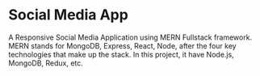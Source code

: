 <h1>Social Media App</h1>
A Responsive Social Media Application using MERN Fullstack framework.
MERN stands for MongoDB, Express, React, Node, after the four key technologies that make up the stack.
In this project, it have Node.js, MongoDB, Redux, etc.
